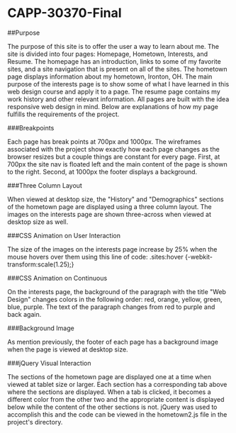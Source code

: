 CAPP-30370-Final
================

##Purpose

The purpose of this site is to offer the user a way to learn about me. The site is 
divided into four pages: Homepage, Hometown, Interests, and Resume. The homepage 
has an introduction, links to some of my favorite sites, and a site navigation that 
is present on all of the sites. The hometown page displays information about my 
hometown, Ironton, OH. The main purpose of the interests page is to show some of 
what I have learned in this web design course and apply it to a page. The resume 
page contains my work history and other relevant information. All pages are built 
with the idea responsive web design in mind. Below are explanations of how my page 
fulfills the requirements of the project.

###Breakpoints

Each page has break points at 700px and 1000px. The wireframes associated with the 
project show exactly how each page changes as the browser resizes but a couple things 
are constant for every page. First, at 700px the site nav is floated left and the 
main content of the page is shown to the right. Second, at 1000px the footer displays
a background.

###Three Column Layout

When viewed at desktop size, the "History" and "Demographics" sections of the hometown 
page are displayed using a three column layout. The images on the interests page are 
shown three-across when viewed at desktop size as well.

###CSS Animation on User Interaction

The size of the images on the interests page increase by 25% when the mouse hovers 
over them using this line of code: .sites:hover {-webkit-transform:scale(1.25);}

###CSS Animation on Continuous

On the interests page, the background of the paragraph with the title "Web Design" 
changes colors in the following order: red, orange, yellow, green, blue, purple. 
The text of the paragraph changes from red to purple and back again.

###Background Image

As mention previously, the footer of each page has a background image when the page 
is viewed at desktop size.


###jQuery Visual Interaction

The sections of the hometown page are displayed one at a time when viewed at tablet 
size or larger. Each section has a corresponding tab above where the sections are 
displayed. When a tab is clicked, it becomes a different color from the other two 
and the appropriate content is displayed below while the content of the other 
sections is not. jQuery was used to accomplish this and the code can be viewed 
in the hometown2.js file in the project's directory.
